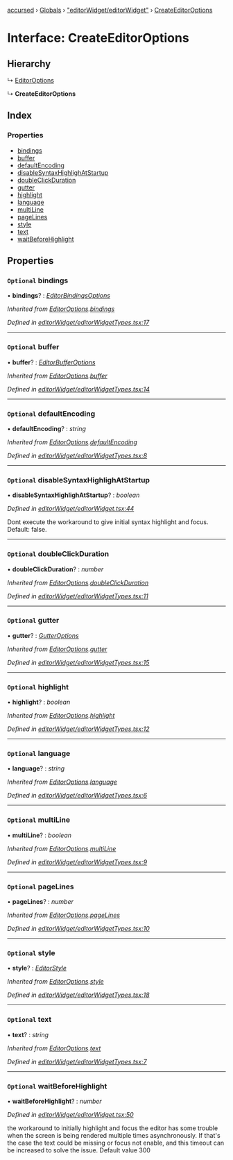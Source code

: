 [accursed](../README.md) › [Globals](../globals.md) › ["editorWidget/editorWidget"](../modules/_editorwidget_editorwidget_.md) › [CreateEditorOptions](_editorwidget_editorwidget_.createeditoroptions.md)

# Interface: CreateEditorOptions

## Hierarchy

  ↳ [EditorOptions](_editorwidget_editorwidgettypes_.editoroptions.md)

  ↳ **CreateEditorOptions**

## Index

### Properties

* [bindings](_editorwidget_editorwidget_.createeditoroptions.md#optional-bindings)
* [buffer](_editorwidget_editorwidget_.createeditoroptions.md#optional-buffer)
* [defaultEncoding](_editorwidget_editorwidget_.createeditoroptions.md#optional-defaultencoding)
* [disableSyntaxHighlighAtStartup](_editorwidget_editorwidget_.createeditoroptions.md#optional-disablesyntaxhighlighatstartup)
* [doubleClickDuration](_editorwidget_editorwidget_.createeditoroptions.md#optional-doubleclickduration)
* [gutter](_editorwidget_editorwidget_.createeditoroptions.md#optional-gutter)
* [highlight](_editorwidget_editorwidget_.createeditoroptions.md#optional-highlight)
* [language](_editorwidget_editorwidget_.createeditoroptions.md#optional-language)
* [multiLine](_editorwidget_editorwidget_.createeditoroptions.md#optional-multiline)
* [pageLines](_editorwidget_editorwidget_.createeditoroptions.md#optional-pagelines)
* [style](_editorwidget_editorwidget_.createeditoroptions.md#optional-style)
* [text](_editorwidget_editorwidget_.createeditoroptions.md#optional-text)
* [waitBeforeHighlight](_editorwidget_editorwidget_.createeditoroptions.md#optional-waitbeforehighlight)

## Properties

### `Optional` bindings

• **bindings**? : *[EditorBindingsOptions](_editorwidget_editorwidgettypes_.editorbindingsoptions.md)*

*Inherited from [EditorOptions](_editorwidget_editorwidgettypes_.editoroptions.md).[bindings](_editorwidget_editorwidgettypes_.editoroptions.md#optional-bindings)*

*Defined in [editorWidget/editorWidgetTypes.tsx:17](https://github.com/cancerberoSgx/accursed/blob/468bf3c/src/editorWidget/editorWidgetTypes.tsx#L17)*

___

### `Optional` buffer

• **buffer**? : *[EditorBufferOptions](_editorwidget_editorwidgettypes_.editorbufferoptions.md)*

*Inherited from [EditorOptions](_editorwidget_editorwidgettypes_.editoroptions.md).[buffer](_editorwidget_editorwidgettypes_.editoroptions.md#optional-buffer)*

*Defined in [editorWidget/editorWidgetTypes.tsx:14](https://github.com/cancerberoSgx/accursed/blob/468bf3c/src/editorWidget/editorWidgetTypes.tsx#L14)*

___

### `Optional` defaultEncoding

• **defaultEncoding**? : *string*

*Inherited from [EditorOptions](_editorwidget_editorwidgettypes_.editoroptions.md).[defaultEncoding](_editorwidget_editorwidgettypes_.editoroptions.md#optional-defaultencoding)*

*Defined in [editorWidget/editorWidgetTypes.tsx:8](https://github.com/cancerberoSgx/accursed/blob/468bf3c/src/editorWidget/editorWidgetTypes.tsx#L8)*

___

### `Optional` disableSyntaxHighlighAtStartup

• **disableSyntaxHighlighAtStartup**? : *boolean*

*Defined in [editorWidget/editorWidget.tsx:44](https://github.com/cancerberoSgx/accursed/blob/468bf3c/src/editorWidget/editorWidget.tsx#L44)*

Dont execute the workaround to give initial syntax highlight and focus. Default: false.

___

### `Optional` doubleClickDuration

• **doubleClickDuration**? : *number*

*Inherited from [EditorOptions](_editorwidget_editorwidgettypes_.editoroptions.md).[doubleClickDuration](_editorwidget_editorwidgettypes_.editoroptions.md#optional-doubleclickduration)*

*Defined in [editorWidget/editorWidgetTypes.tsx:11](https://github.com/cancerberoSgx/accursed/blob/468bf3c/src/editorWidget/editorWidgetTypes.tsx#L11)*

___

### `Optional` gutter

• **gutter**? : *[GutterOptions](_editorwidget_editorwidgettypes_.gutteroptions.md)*

*Inherited from [EditorOptions](_editorwidget_editorwidgettypes_.editoroptions.md).[gutter](_editorwidget_editorwidgettypes_.editoroptions.md#optional-gutter)*

*Defined in [editorWidget/editorWidgetTypes.tsx:15](https://github.com/cancerberoSgx/accursed/blob/468bf3c/src/editorWidget/editorWidgetTypes.tsx#L15)*

___

### `Optional` highlight

• **highlight**? : *boolean*

*Inherited from [EditorOptions](_editorwidget_editorwidgettypes_.editoroptions.md).[highlight](_editorwidget_editorwidgettypes_.editoroptions.md#optional-highlight)*

*Defined in [editorWidget/editorWidgetTypes.tsx:12](https://github.com/cancerberoSgx/accursed/blob/468bf3c/src/editorWidget/editorWidgetTypes.tsx#L12)*

___

### `Optional` language

• **language**? : *string*

*Inherited from [EditorOptions](_editorwidget_editorwidgettypes_.editoroptions.md).[language](_editorwidget_editorwidgettypes_.editoroptions.md#optional-language)*

*Defined in [editorWidget/editorWidgetTypes.tsx:6](https://github.com/cancerberoSgx/accursed/blob/468bf3c/src/editorWidget/editorWidgetTypes.tsx#L6)*

___

### `Optional` multiLine

• **multiLine**? : *boolean*

*Inherited from [EditorOptions](_editorwidget_editorwidgettypes_.editoroptions.md).[multiLine](_editorwidget_editorwidgettypes_.editoroptions.md#optional-multiline)*

*Defined in [editorWidget/editorWidgetTypes.tsx:9](https://github.com/cancerberoSgx/accursed/blob/468bf3c/src/editorWidget/editorWidgetTypes.tsx#L9)*

___

### `Optional` pageLines

• **pageLines**? : *number*

*Inherited from [EditorOptions](_editorwidget_editorwidgettypes_.editoroptions.md).[pageLines](_editorwidget_editorwidgettypes_.editoroptions.md#optional-pagelines)*

*Defined in [editorWidget/editorWidgetTypes.tsx:10](https://github.com/cancerberoSgx/accursed/blob/468bf3c/src/editorWidget/editorWidgetTypes.tsx#L10)*

___

### `Optional` style

• **style**? : *[EditorStyle](_editorwidget_editorwidgettypes_.editorstyle.md)*

*Inherited from [EditorOptions](_editorwidget_editorwidgettypes_.editoroptions.md).[style](_editorwidget_editorwidgettypes_.editoroptions.md#optional-style)*

*Defined in [editorWidget/editorWidgetTypes.tsx:18](https://github.com/cancerberoSgx/accursed/blob/468bf3c/src/editorWidget/editorWidgetTypes.tsx#L18)*

___

### `Optional` text

• **text**? : *string*

*Inherited from [EditorOptions](_editorwidget_editorwidgettypes_.editoroptions.md).[text](_editorwidget_editorwidgettypes_.editoroptions.md#optional-text)*

*Defined in [editorWidget/editorWidgetTypes.tsx:7](https://github.com/cancerberoSgx/accursed/blob/468bf3c/src/editorWidget/editorWidgetTypes.tsx#L7)*

___

### `Optional` waitBeforeHighlight

• **waitBeforeHighlight**? : *number*

*Defined in [editorWidget/editorWidget.tsx:50](https://github.com/cancerberoSgx/accursed/blob/468bf3c/src/editorWidget/editorWidget.tsx#L50)*

the workaround to initially highlight and focus the editor has some trouble when the screen is being
rendered multiple times asynchronously. If that's the case the text could be missing or focus not enable,
and this timeout can be increased to solve the issue. Default value 300
